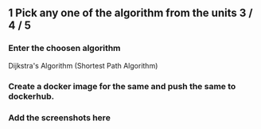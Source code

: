 ## 1 Pick any one of the algorithm from the units 3 / 4 / 5
###  Enter the choosen algorithm
Dijkstra's Algorithm (Shortest Path Algorithm)
###  Create a docker image for the same and push the same to dockerhub.
###  Add the screenshots here
